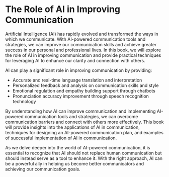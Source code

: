 The Role of AI in Improving Communication
=======================================================

Artificial Intelligence (AI) has rapidly evolved and transformed the ways in which we communicate. With AI-powered communication tools and strategies, we can improve our communication skills and achieve greater success in our personal and professional lives. In this book, we will explore the role of AI in improving communication and provide practical techniques for leveraging AI to enhance our clarity and connection with others.

AI can play a significant role in improving communication by providing:

* Accurate and real-time language translation and interpretation
* Personalized feedback and analysis on communication skills and style
* Emotional regulation and empathy building support through chatbots
* Pronunciation accuracy improvement through speech recognition technology

By understanding how AI can improve communication and implementing AI-powered communication tools and strategies, we can overcome communication barriers and connect with others more effectively. This book will provide insights into the applications of AI in communication, techniques for designing an AI-powered communication plan, and examples of successful implementation of AI in communication.

As we delve deeper into the world of AI-powered communication, it is essential to recognize that AI should not replace human communication but should instead serve as a tool to enhance it. With the right approach, AI can be a powerful ally in helping us become better communicators and achieving our communication goals.
